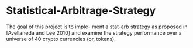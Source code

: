# Statistical-Arbitrage-Strategy
The goal of this project is to imple- ment a stat-arb strategy as proposed in [Avellaneda and Lee 2010] and examine the strategy performance over a universe of 40 crypto currencies (or, tokens).
